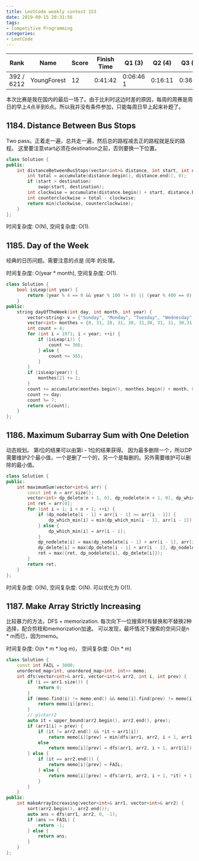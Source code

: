 ```yaml
---
title: LeetCode weekly contest 153
date: 2019-09-15 20:31:56
tags:
- Competitive Programming
categories:
- LeetCode
---
```


| Rank |	Name |	Score |	Finish Time | 	Q1 (3) |	Q2 (4) |	Q3 (5) |	Q4 (7)|
|--|--|--|--|--|--|--|--|
| 392 / 6212 |	YoungForest | 	12	 | 	0:41:42 | 0:06:46  1 | 0:16:11 | 0:36:42 | null |

本次比赛是我在国内的最后一场了。由于比利时这边时差的原因，每周的周赛是周日的早上4点半到6点。所以我并没有条件参加，只能每周日早上起来补题了。

## 1184. Distance Between Bus Stops

Two pass。正着走一遍，总共走一遍，然后总的路程减去正的路程就是反的路程。
这里要注意start必须在destination之前，否则要换一下位置。

```cpp
class Solution {
public:
    int distanceBetweenBusStops(vector<int>& distance, int start, int destination) {
        int total = accumulate(distance.begin(), distance.end(), 0);
        if (start > destination)
            swap(start, destination);
        int clockwise = accumulate(distance.begin() + start, distance.begin() + destination, 0);
        int counterclockwise = total - clockwise;
        return min(clockwise, counterclockwise);
    }
};
```

时间复杂度: O(N),
空间复杂度: O(1).

## 1185. Day of the Week

经典的日历问题。需要注意的点是 闰年 的处理。

时间复杂度: O(year * month),
空间复杂度: O(1).

```cpp
class Solution {
    bool isLeap(int year) {
        return (year % 4 == 0 && year % 100 != 0) || (year % 400 == 0);
    }
public:
    string dayOfTheWeek(int day, int month, int year) {
        vector<string> v = {"Sunday", "Monday", "Tuesday", "Wednesday", "Thursday", "Friday", "Saturday"};
        vector<int> monthes = {0, 31, 28, 31, 30, 31,30, 31, 31, 30,31,30,31};
        int count = 4;
        for (int i = 1971; i < year; ++i) {
            if (isLeap(i)) {
                count += 366;
            } else {
                count += 365;
            }
        }
        if (isLeap(year)) {
            monthes[2] += 1;
        }
        count += accumulate(monthes.begin(), monthes.begin() + month, 0);
        count += day;
        count %= 7;
        return v[count];
    }
};
```

## 1186. Maximum Subarray Sum with One Deletion

动态规划。
第i位的结果可以由第i - 1位的结果获得。
因为最多删除一个，所以DP需要维护2个最小值，一个是删了一个的，另一个是每删的。另外需要维护可以删除的最小值。

```cpp
class Solution {
public:
    int maximumSum(vector<int>& arr) {
        const int n = arr.size();
        vector<int> dp_delete(n + 1, 0), dp_nodelete(n + 1, 0), dp_which_min(n + 1, 0);
        int ret = arr[0];
        for (int i = 1; i < n + 1; ++i) {
            if (dp_nodelete[i - 1] + arr[i - 1] >= arr[i - 1]) {
                dp_which_min[i] = min(dp_which_min[i - 1], arr[i - 1]);
            } else {
                dp_which_min[i] = arr[i - 1];
            }
            dp_nodelete[i] = max(dp_nodelete[i - 1] + arr[i - 1], arr[i - 1]);
            dp_delete[i] = max(dp_delete[i - 1] + arr[i - 1], dp_nodelete[i - 1] + arr[i - 1] - dp_which_min[i - 1]);
            ret = max({ret, dp_nodelete[i], dp_delete[i]});
        }
        return ret;
    }
};
```

时间复杂度: O(N),
空间复杂度: O(N). 可以优化为 O(1).

## 1187. Make Array Strictly Increasing

比较暴力的方法，DFS + memorization.
每次向下一位搜索时有替换和不替换2种选择，配合剪枝和memorization加速。
可以发现，最坏情况下搜索的空间只是n * m而已，因为memo。

时间复杂度: O(n * m * log m)，
空间复杂度: O(n * m)

```cpp
class Solution {
    const int FAIL = 3000;
    unordered_map<int, unordered_map<int, int>> memo;
    int dfs(vector<int>& arr1, vector<int>& arr2, int i, int prev) {
        if (i == arr1.size()) {
            return 0;
        }
        if (memo.find(i) != memo.end() && memo[i].find(prev) != memo[i].end()) {
            return memo[i][prev];
        }
        // pickarr2
        auto it = upper_bound(arr2.begin(), arr2.end(), prev);
        if (arr1[i] > prev) {
            if (it != arr2.end() && *it < arr1[i])
                return memo[i][prev] = min(dfs(arr1, arr2, i + 1, arr1[i]), dfs(arr1, arr2, i + 1, *it) + 1);
            else
                return memo[i][prev] = dfs(arr1, arr2, i + 1, arr1[i]);
        } else {
            if (it == arr2.end()) {
                return memo[i][prev] = FAIL;
            } else {
                return memo[i][prev] = dfs(arr1, arr2, i + 1, *it) + 1;
            }
        }
    }
public:
    int makeArrayIncreasing(vector<int>& arr1, vector<int>& arr2) {
        sort(arr2.begin(), arr2.end());
        auto ans = dfs(arr1, arr2, 0, -1);
        if (ans >= FAIL) {
            return -1;
        } else {
            return ans;
        }
    }
};
```